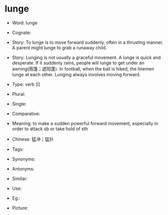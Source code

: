 # lunge

- Word: lunge
- Cognate: 
- Story: To lunge is to move forward suddenly, often in a thrusting manner. A parent might lunge to grab a runaway child.
- Story: Lunging is not usually a graceful movement. A lunge is quick and desperate. If it suddenly rains, people will lunge to get under an awning(雨篷；遮阳蓬). In football, when the ball is hiked, the linemen lunge at each other. Lunging always involves moving forward.

- Type: verb [I]
- Plural: 
- Single: 
- Comparative: 
- Meaning: to make a sudden powerful forward movement, especially in order to attack sb or take hold of sth
- Chinese: 猛冲；猛扑
- Tags: 
- Synonyms: 
- Antonyms: 
- Similar: 
- Use: 
- Eg.: 
- Picture: 


